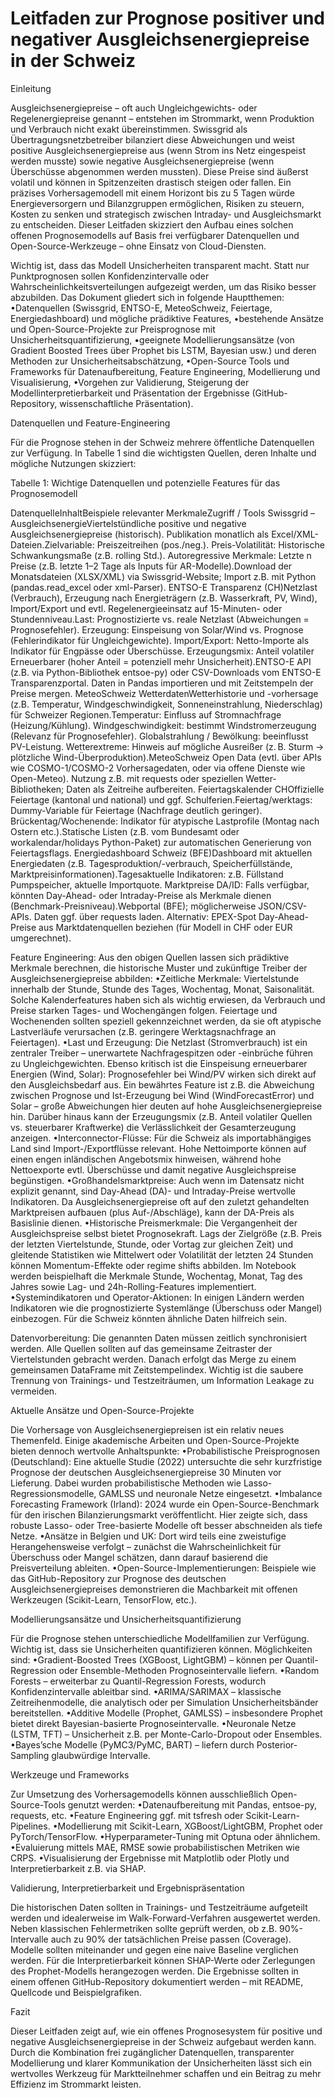 # Leitfaden zur Prognose positiver und negativer Ausgleichsenergiepreise in der Schweiz

Einleitung

Ausgleichsenergiepreise – oft auch Ungleichgewichts- oder Regelenergiepreise genannt – entstehen im Strommarkt, wenn Produktion und Verbrauch nicht exakt übereinstimmen. Swissgrid als Übertragungsnetzbetreiber bilanziert diese Abweichungen und weist positive Ausgleichsenergiepreise aus (wenn Strom ins Netz eingespeist werden musste) sowie negative Ausgleichsenergiepreise (wenn Überschüsse abgenommen werden mussten). Diese Preise sind äußerst volatil und können in Spitzenzeiten drastisch steigen oder fallen. Ein präzises Vorhersagemodell mit einem Horizont bis zu 5 Tagen würde Energieversorgern und Bilanzgruppen ermöglichen, Risiken zu steuern, Kosten zu senken und strategisch zwischen Intraday- und Ausgleichsmarkt zu entscheiden. Dieser Leitfaden skizziert den Aufbau eines solchen offenen Prognosemodells auf Basis frei verfügbarer Datenquellen und Open-Source-Werkzeuge – ohne Einsatz von Cloud-Diensten.

Wichtig ist, dass das Modell Unsicherheiten transparent macht. Statt nur Punktprognosen sollen Konfidenzintervalle oder Wahrscheinlichkeitsverteilungen aufgezeigt werden, um das Risiko besser abzubilden. Das Dokument gliedert sich in folgende Hauptthemen:
•Datenquellen (Swissgrid, ENTSO-E, MeteoSchweiz, Feiertage, Energiedashboard) und mögliche prädiktive Features,
•bestehende Ansätze und Open-Source-Projekte zur Preisprognose mit Unsicherheitsquantifizierung,
•geeignete Modellierungsansätze (von Gradient Boosted Trees über Prophet bis LSTM, Bayesian usw.) und deren Methoden zur Unsicherheitsabschätzung,
•Open-Source Tools und Frameworks für Datenaufbereitung, Feature Engineering, Modellierung und Visualisierung,
•Vorgehen zur Validierung, Steigerung der Modellinterpretierbarkeit und Präsentation der Ergebnisse (GitHub-Repository, wissenschaftliche Präsentation).

Datenquellen und Feature-Engineering

Für die Prognose stehen in der Schweiz mehrere öffentliche Datenquellen zur Verfügung. In Tabelle 1 sind die wichtigsten Quellen, deren Inhalte und mögliche Nutzungen skizziert:

Tabelle 1: Wichtige Datenquellen und potenzielle Features für das Prognosemodell

DatenquelleInhaltBeispiele relevanter MerkmaleZugriff / Tools
Swissgrid – AusgleichsenergieViertelstündliche positive und negative Ausgleichsenergiepreise (historisch). Publikation monatlich als Excel/XML-Dateien.Zielvariable: Preiszeitreihen (pos./neg.). Preis-Volatilität: Historische Schwankungsmaße (z.B. rolling Std.). Autoregressive Merkmale: Letzte n Preise (z.B. letzte 1–2 Tage als Inputs für AR-Modelle).Download der Monatsdateien (XLSX/XML) via Swissgrid-Website; Import z.B. mit Python (pandas.read_excel oder xml-Parser).
ENTSO-E Transparenz (CH)Netzlast (Verbrauch), Erzeugung nach Energieträgern (z.B. Wasserkraft, PV, Wind), Import/Export und evtl. Regelenergieeinsatz auf 15-Minuten- oder Stundenniveau.Last: Prognostizierte vs. reale Netzlast (Abweichungen = Prognosefehler). Erzeugung: Einspeisung von Solar/Wind vs. Prognose (Fehlerindikator für Ungleichgewichte). Import/Export: Netto-Importe als Indikator für Engpässe oder Überschüsse. Erzeugungsmix: Anteil volatiler Erneuerbarer (hoher Anteil = potenziell mehr Unsicherheit).ENTSO-E API (z.B. via Python-Bibliothek entsoe-py) oder CSV-Downloads vom ENTSO-E Transparenzportal. Daten in Pandas importieren und mit Zeitstempeln der Preise mergen.
MeteoSchweiz WetterdatenWetterhistorie und -vorhersage (z.B. Temperatur, Windgeschwindigkeit, Sonneneinstrahlung, Niederschlag) für Schweizer Regionen.Temperatur: Einfluss auf Stromnachfrage (Heizung/Kühlung). Windgeschwindigkeit: bestimmt Windstromerzeugung (Relevanz für Prognosefehler). Globalstrahlung / Bewölkung: beeinflusst PV-Leistung. Wetterextreme: Hinweis auf mögliche Ausreißer (z. B. Sturm -> plötzliche Wind-Überproduktion).MeteoSchweiz Open Data (evtl. über APIs wie COSMO-1/COSMO-2 Vorhersagedaten, oder via offene Dienste wie Open-Meteo). Nutzung z.B. mit requests oder speziellen Wetter-Bibliotheken; Daten als Zeitreihe aufbereiten.
Feiertagskalender CHOffizielle Feiertage (kantonal und national) und ggf. Schulferien.Feiertag/werktags: Dummy-Variable für Feiertage (Nachfrage deutlich geringer). Brückentag/Wochenende: Indikator für atypische Lastprofile (Montag nach Ostern etc.).Statische Listen (z.B. vom Bundesamt oder workalendar/holidays Python-Paket) zur automatischen Generierung von Feiertagsflags.
Energiedashboard Schweiz (BFE)Dashboard mit aktuellen Energiedaten (z.B. Tagesproduktion/-verbrauch, Speicherfüllstände, Marktpreisinformationen).Tagesaktuelle Indikatoren: z.B. Füllstand Pumpspeicher, aktuelle Importquote. Marktpreise DA/ID: Falls verfügbar, könnten Day-Ahead- oder Intraday-Preise als Merkmale dienen (Benchmark-Preisniveau).Webportal (BFE); möglicherweise JSON/CSV-APIs. Daten ggf. über requests laden. Alternativ: EPEX-Spot Day-Ahead-Preise aus Marktdatenquellen beziehen (für Modell in CHF oder EUR umgerechnet).

Feature Engineering: Aus den obigen Quellen lassen sich prädiktive Merkmale berechnen, die historische Muster und zukünftige Treiber der Ausgleichsenergiepreise abbilden:
•Zeitliche Merkmale: Viertelstunde innerhalb der Stunde, Stunde des Tages, Wochentag, Monat, Saisonalität. Solche Kalenderfeatures haben sich als wichtig erwiesen, da Verbrauch und Preise starken Tages- und Wochengängen folgen. Feiertage und Wochenenden sollten speziell gekennzeichnet werden, da sie oft atypische Lastverläufe verursachen (z.B. geringere Werktagsnachfrage an Feiertagen).
•Last und Erzeugung: Die Netzlast (Stromverbrauch) ist ein zentraler Treiber – unerwartete Nachfragespitzen oder -einbrüche führen zu Ungleichgewichten. Ebenso kritisch ist die Einspeisung erneuerbarer Energien (Wind, Solar): Prognosefehler bei Wind/PV wirken sich direkt auf den Ausgleichsbedarf aus. Ein bewährtes Feature ist z.B. die Abweichung zwischen Prognose und Ist-Erzeugung bei Wind (WindForecastError) und Solar – große Abweichungen hier deuten auf hohe Ausgleichsenergiepreise hin. Darüber hinaus kann der Erzeugungsmix (z.B. Anteil volatiler Quellen vs. steuerbarer Kraftwerke) die Verlässlichkeit der Gesamterzeugung anzeigen.
•Interconnector-Flüsse: Für die Schweiz als importabhängiges Land sind Import-/Exportflüsse relevant. Hohe Nettoimporte können auf einen engen inländischen Angebotsmix hinweisen, während hohe Nettoexporte evtl. Überschüsse und damit negative Ausgleichspreise begünstigen.
•Großhandelsmarktpreise: Auch wenn im Datensatz nicht explizit genannt, sind Day-Ahead (DA)- und Intraday-Preise wertvolle Indikatoren. Da Ausgleichsenergiepreise oft auf den zuletzt gehandelten Marktpreisen aufbauen (plus Auf-/Abschläge), kann der DA-Preis als Basislinie dienen.
•Historische Preismerkmale: Die Vergangenheit der Ausgleichspreise selbst bietet Prognosekraft. Lags der Zielgröße (z.B. Preis der letzten Viertelstunde, Stunde, oder Vortag zur gleichen Zeit) und gleitende Statistiken wie Mittelwert oder Volatilität der letzten 24 Stunden können Momentum-Effekte oder regime shifts abbilden. Im Notebook werden beispielhaft die Merkmale Stunde, Wochentag, Monat, Tag des Jahres sowie Lag- und 24h-Rolling-Features implementiert.
•Systemindikatoren und Operator-Aktionen: In einigen Ländern werden Indikatoren wie die prognostizierte Systemlänge (Überschuss oder Mangel) einbezogen. Für die Schweiz könnten ähnliche Daten hilfreich sein.

Datenvorbereitung: Die genannten Daten müssen zeitlich synchronisiert werden. Alle Quellen sollten auf das gemeinsame Zeitraster der Viertelstunden gebracht werden. Danach erfolgt das Merge zu einem gemeinsamen DataFrame mit Zeitstempelindex. Wichtig ist die saubere Trennung von Trainings- und Testzeiträumen, um Information Leakage zu vermeiden.

Aktuelle Ansätze und Open-Source-Projekte

Die Vorhersage von Ausgleichsenergiepreisen ist ein relativ neues Themenfeld. Einige akademische Arbeiten und Open-Source-Projekte bieten dennoch wertvolle Anhaltspunkte:
•Probabilistische Preisprognosen (Deutschland): Eine aktuelle Studie (2022) untersuchte die sehr kurzfristige Prognose der deutschen Ausgleichsenergiepreise 30 Minuten vor Lieferung. Dabei wurden probabilistische Methoden wie Lasso-Regressionsmodelle, GAMLSS und neuronale Netze eingesetzt.
•Imbalance Forecasting Framework (Irland): 2024 wurde ein Open-Source-Benchmark für den irischen Bilanzierungsmarkt veröffentlicht. Hier zeigte sich, dass robuste Lasso- oder Tree-basierte Modelle oft besser abschneiden als tiefe Netze.
•Ansätze in Belgien und UK: Dort wird teils eine zweistufige Herangehensweise verfolgt – zunächst die Wahrscheinlichkeit für Überschuss oder Mangel schätzen, dann darauf basierend die Preisverteilung ableiten.
•Open-Source-Implementierungen: Beispiele wie das GitHub-Repository zur Prognose des deutschen Ausgleichsenergiepreises demonstrieren die Machbarkeit mit offenen Werkzeugen (Scikit-Learn, TensorFlow, etc.).

Modellierungsansätze und Unsicherheitsquantifizierung

Für die Prognose stehen unterschiedliche Modellfamilien zur Verfügung. Wichtig ist, dass sie Unsicherheiten quantifizieren können. Möglichkeiten sind:
•Gradient-Boosted Trees (XGBoost, LightGBM) – können per Quantil-Regression oder Ensemble-Methoden Prognoseintervalle liefern.
•Random Forests – erweiterbar zu Quantil-Regression Forests, wodurch Konfidenzintervalle ableitbar sind.
•ARIMA/SARIMAX – klassische Zeitreihenmodelle, die analytisch oder per Simulation Unsicherheitsbänder bereitstellen.
•Additive Modelle (Prophet, GAMLSS) – insbesondere Prophet bietet direkt Bayesian-basierte Prognoseintervalle.
•Neuronale Netze (LSTM, TFT) – Unsicherheit z.B. per Monte-Carlo-Dropout oder Ensembles.
•Bayes’sche Modelle (PyMC3/PyMC, BART) – liefern durch Posterior-Sampling glaubwürdige Intervalle.

Werkzeuge und Frameworks

Zur Umsetzung des Vorhersagemodells können ausschließlich Open-Source-Tools genutzt werden:
•Datenaufbereitung mit Pandas, entsoe-py, requests, etc.
•Feature Engineering ggf. mit tsfresh oder Scikit-Learn-Pipelines.
•Modellierung mit Scikit-Learn, XGBoost/LightGBM, Prophet oder PyTorch/TensorFlow.
•Hyperparameter-Tuning mit Optuna oder ähnlichem.
•Evaluierung mittels MAE, RMSE sowie probabilistischen Metriken wie CRPS.
•Visualisierung der Ergebnisse mit Matplotlib oder Plotly und Interpretierbarkeit z.B. via SHAP.

Validierung, Interpretierbarkeit und Ergebnispräsentation

Die historischen Daten sollten in Trainings- und Testzeiträume aufgeteilt werden und idealerweise im Walk-Forward-Verfahren ausgewertet werden. Neben klassischen Fehlermetriken sollte geprüft werden, ob z.B. 90%-Intervalle auch zu 90% der tatsächlichen Preise passen (Coverage). Modelle sollten miteinander und gegen eine naive Baseline verglichen werden. Für die Interpretierbarkeit können SHAP-Werte oder Zerlegungen des Prophet-Modells herangezogen werden. Die Ergebnisse sollten in einem offenen GitHub-Repository dokumentiert werden – mit README, Quellcode und Beispielgrafiken.

Fazit

Dieser Leitfaden zeigt auf, wie ein offenes Prognosesystem für positive und negative Ausgleichsenergiepreise in der Schweiz aufgebaut werden kann. Durch die Kombination frei zugänglicher Datenquellen, transparenter Modellierung und klarer Kommunikation der Unsicherheiten lässt sich ein wertvolles Werkzeug für Marktteilnehmer schaffen und ein Beitrag zu mehr Effizienz im Strommarkt leisten.
